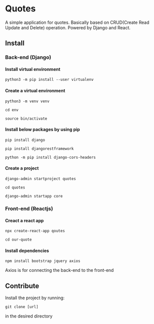 # Quotes
 A simple application for quotes. Basically based on CRUD(Create Read Update and Delete) operation.
 Powered by Django and React.

## Install
### Back-end (Django)
#### Install virtual environment
 ```
 python3 -m pip install --user virtualenv
 ```
#### Create a virtual environment
 ```
 python3 -m venv venv
 ```
 ```
 cd env
 ```
 ```
 source bin/activate
 ```
#### Install below packages by using pip
 ```
 pip install django
 ```
 ```
 pip install djangorestframework
 ```
 ```
 python -m pip install django-cors-headers
 ```
#### Create a project
 ```
 django-admin startproject quotes
 ```
 ```
 cd quotes
 ```
 ```
 django-admin startapp core
 ```
 
### Front-end (Reactjs)
#### Creact a react app
```
npx create-react-app qoutes

cd our-quote
```
#### Install dependencies
```
npm install bootstrap jquery axios
```
Axios is for connecting the back-end to the front-end

## Contribute
 Install the project by running:
 ```
 git clone [url]
 ```
 in the desired directory
